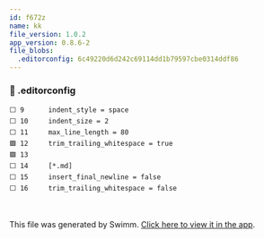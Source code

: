 ```yaml
---
id: f672z
name: kk
file_version: 1.0.2
app_version: 0.8.6-2
file_blobs:
  .editorconfig: 6c49220d6d242c69114dd1b79597cbe0314ddf86
---
```


<!-- NOTE-swimm-snippet: the lines below link your snippet to Swimm -->
### 📄 .editorconfig
```editorconfig
⬜ 9      indent_style = space
⬜ 10     indent_size = 2
⬜ 11     max_line_length = 80
🟩 12     trim_trailing_whitespace = true
🟩 13     
⬜ 14     [*.md]
⬜ 15     insert_final_newline = false
⬜ 16     trim_trailing_whitespace = false
```

<br/>

This file was generated by Swimm. [Click here to view it in the app](https://swimm-web-app.web.app/repos/Z2l0aHViJTNBJTNBZG9jdXNhdXJ1cyUzQSUzQW5hZGF2LXN3aW1t/docs/f672z).